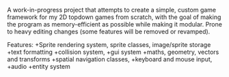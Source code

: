 A work-in-progress project that attempts to create a simple, custom game framework for my 2D topdown games from scratch, with the goal of making the program as memory-efficient as possible while making it modular. Prone to heavy editing changes (some features will be removed or revamped).

Features:
+Sprite rendering system, sprite classes, image/sprite storage
+text formatting
+collision system, 
+gui system
+maths, geometry, vectors and transforms
+spatial navigation classes, 
+keyboard and mouse input, 
+audio
+entity system
